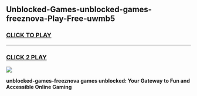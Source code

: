 
## Unblocked-Games-unblocked-games-freeznova-Play-Free-uwmb5
<h3>
<a href="https://premium76.site?title=unblocked-games-freeznova&ref=10A">CLICK TO PLAY</a></h3>
<hr>

<h3>
<a href="https://premium76.site?title=unblocked-games-freeznova&ref=10A">CLICK 2 PLAY</a>
  
</h3>

<a href="https://premium76.site?title=unblocked-games-freeznova&ref=10A"><img src="https://clearcache.store/games.png"></a>


**unblocked-games-freeznova games unblocked: Your Gateway to Fun and Accessible Online Gaming**
